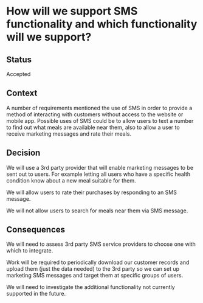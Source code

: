 # How will we support SMS functionality and which functionality will we support?

## Status
Accepted

## Context
A number of requirements mentioned the use of SMS in order to provide a method of interacting with customers without access to the website or mobile app.  Possible uses of SMS could be to allow users to text a number to find out what meals are available near them, also to allow a user to receive marketing messages and rate their meals.

## Decision
We will use a 3rd party provider that will enable marketing messages to be sent out to users.  For example letting all users who have a specific health condition know about a new meal suitable for them.

We will allow users to rate their purchases by responding to an SMS message.

We will not allow users to search for meals near them via SMS message.

## Consequences
We will need to assess 3rd party SMS service providers to choose one with which to integrate.

Work will be required to periodically download our customer records and upload them (just the data needed) to the 3rd party so we can set up marketing SMS messages and target them at specific groups of users.

We will need to investigate the additional functionality not currently supported in the future.
